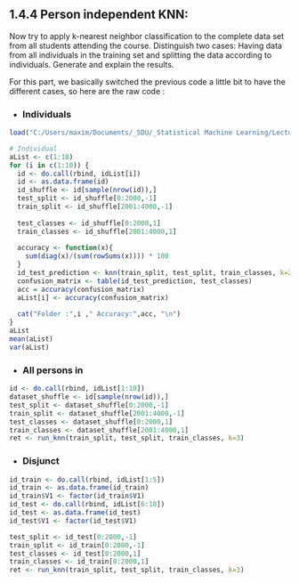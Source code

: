 ## 1.4.4 Person independent KNN: 
Now try to apply k-nearest neighbor classification to the complete
data set from all students attending the course. Distinguish two cases: Having data from all individuals
in the training set and splitting the data according to individuals. Generate and explain the results.

For this part, we basically switched the previous code a little bit to have the different cases, so here are the raw code : 

* ### Individuals
````R
load("C:/Users/maxim/Documents/_SDU/_Statistical Machine Learning/Lecture 1/idList-co-100.Rdata")

# Individual
aList <- c(1:10)
for (i in c(1:10)) {
  id <- do.call(rbind, idList[i])
  id <- as.data.frame(id)
  id_shuffle <- id[sample(nrow(id)),]
  test_split <- id_shuffle[0:2000,-1]
  train_split <- id_shuffle[2001:4000,-1]
  
  test_classes <- id_shuffle[0:2000,1]
  train_classes <- id_shuffle[2001:4000,1]
  
  accuracy <- function(x){
    sum(diag(x)/(sum(rowSums(x)))) * 100
  }
  id_test_prediction <- knn(train_split, test_split, train_classes, k=23)
  confusion_matrix <- table(id_test_prediction, test_classes)
  acc = accuracy(confusion_matrix)
  aList[i] <- accuracy(confusion_matrix)
  
  cat("Folder :",i ," Accuracy:",acc, "\n")
}
aList
mean(aList)
var(aList)
````

* ### All persons in
````R
id <- do.call(rbind, idList[1:10])
dataset_shuffle <- id[sample(nrow(id)),]
test_split <- dataset_shuffle[0:2000,-1]
train_split <- dataset_shuffle[2001:4000,-1]
test_classes <- dataset_shuffle[0:2000,1]
train_classes <- dataset_shuffle[2001:4000,1]
ret <- run_knn(train_split, test_split, train_classes, k=3)
````

* ### Disjunct
````R
id_train <- do.call(rbind, idList[1:5])
id_train <- as.data.frame(id_train)
id_train$V1 <- factor(id_train$V1)
id_test <- do.call(rbind, idList[6:10])
id_test <- as.data.frame(id_test)
id_test$V1 <- factor(id_test$V1)

test_split <- id_test[0:2000,-1]
train_split <- id_train[0:2000,-1]
test_classes <- id_test[0:2000,1]
train_classes <- id_train[0:2000,1]
ret <- run_knn(train_split, test_split, train_classes, k=3)
````

